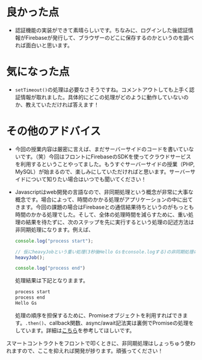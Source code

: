 # 良かった点
- 認証機能の実装ができて素晴らしいです。ちなみに、ログインした後認証情報がFirebaseが発行して、ブラウザーのどこに保存するのかというのを調べれば面白いと思います。

# 気になった点
- `setTimeout()`の処理は必要なさそうですね。コメントアウトしても上手く認証情報が取れました。具体的にどこの処理がどのように動作していないのか、教えていただければ答えます！

# その他のアドバイス
- 今回の授業内容は厳密に言えば、まだサーバーサイドのコードを書いていないです。（笑）今回はフロントにFirebaseのSDKを使ってクラウドサービスを利用するということやってました。もうすぐサーバーサイドの授業（PHP, MySQL）が始まるので、楽しみにしていただければと思います。サーバーサイドについて知りたい場合はいつでも聞いてください！

- Javascriptはweb開発の言語なので、非同期処理という概念が非常に大事な概念です。場合によって、時間のかかる処理がアプリケーションの中に出てきます。今回の課題の場合はFirebaseとの通信結果待ちというのがもっとも時間のかかる処理でした。そして、全体の処理時間を減らすために、重い処理の結果を待たずに、次のステップを先に実行するという処理の記述方法は非同期処理になります。例えば、

    ```js
    console.log("process start");

    // 仮にheavyJobという重い処理(3秒後Hello Gsをconsole.logする)の非同期処理の関数があります
    heavyJob();

    console.log("process end")
    ```
    処理結果は下記となりまます。

    ```sh
    process start
    process end
    Hello Gs
    ```

    処理の順序を担保するために、Promiseオブジェクトを利用すればできます。`.then()`、callback関数、async/await記法実は裏側でPromiseの処理をしています。詳細は[こちら](https://qiita.com/kiyodori/items/da434d169755cbb20447)を参考してほしいです。

スマートコントラクトをフロントで叩くときに、非同期処理はしょっちゅう使われますので、ここを抑えれば開発が捗ります。頑張ってください！
    
